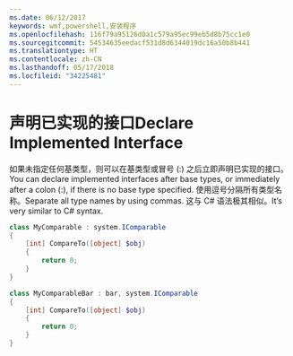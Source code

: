 ```yaml
---
ms.date: 06/12/2017
keywords: wmf,powershell,安装程序
ms.openlocfilehash: 116f79a95126d0a1c579a95ec99eb5d8b75cc1e0
ms.sourcegitcommit: 54534635eedacf531d8d6344019dc16a50b8b441
ms.translationtype: HT
ms.contentlocale: zh-CN
ms.lasthandoff: 05/17/2018
ms.locfileid: "34225481"
---
```

# <a name="declare-implemented-interface"></a><span data-ttu-id="716f2-102">声明已实现的接口</span><span class="sxs-lookup"><span data-stu-id="716f2-102">Declare Implemented Interface</span></span>

<span data-ttu-id="716f2-103">如果未指定任何基类型，则可以在基类型或冒号 (:) 之后立即声明已实现的接口。</span><span class="sxs-lookup"><span data-stu-id="716f2-103">You can declare implemented interfaces after base types, or immediately after a colon (:), if there is no base type specified.</span></span> <span data-ttu-id="716f2-104">使用逗号分隔所有类型名称。</span><span class="sxs-lookup"><span data-stu-id="716f2-104">Separate all type names by using commas.</span></span> <span data-ttu-id="716f2-105">这与 C# 语法极其相似。</span><span class="sxs-lookup"><span data-stu-id="716f2-105">It’s very similar to C# syntax.</span></span>

```powershell
class MyComparable : system.IComparable
{
    [int] CompareTo([object] $obj)
    {
        return 0;
    }
}

class MyComparableBar : bar, system.IComparable
{
    [int] CompareTo([object] $obj)
    {
        return 0;
    }
}
```
